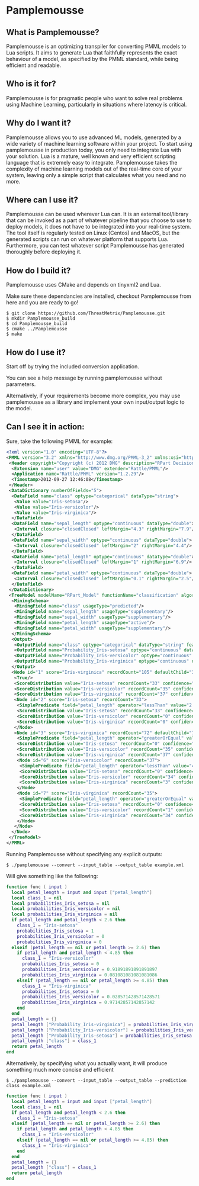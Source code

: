 # Pamplemousse
## What is Pamplemousse?
Pamplemousse is an optimizing transpiler for converting PMML models to Lua scripts.
It aims to generate Lua that faithfully represents the exact behaviour of a model, as specified by the PMML standard, while being efficient and readable.

## Who is it for?
Pamplemousse is for pragmatic people who want to solve real problems using Machine Learning, particularly in situations where latency is critical.

## Why do I want it?
Pamplemousse allows you to use advanced ML models, generated by a wide variety of machine learning software within your project.
To start using pamplemousse in production today, you only need to integrate Lua with your solution. Lua is a mature, well known and very efficient scripting language that is extremely easy to integrate.
Pamplemousse takes the complexity of machine learning models out of the real-time core of your system, leaving only a simple script that calculates what you need and no more.

## Where can I use it?
Pamplemousse can be used wherever Lua can. It is an external tool/library that can be invoked as a part of whatever pipeline that you choose to use to deploy models, it does not have to be integrated into your real-time system. The tool itself is regularly tested on Linux (Centos) and MacOS, but the generated scripts can run on whatever platform that supports Lua. Furthermore, you can test whatever script Pamplemousse has generated thoroughly before deploying it.

## How do I build it?
Pamplemousse uses CMake and depends on tinyxml2 and Lua.

Make sure these dependancies are installed, checkout Pamplemousse from here and you are ready to go!
```
$ git clone https://github.com/ThreatMetrix/Pamplemousse.git
$ mkdir Pamplemousse_build
$ cd Pamplemousse_build
$ cmake ../Pamplemousse
$ make
```

## How do I use it?
Start off by trying the included conversion application.

You can see a help message by running pamplemousse without parameters.

Alternatively, if your requirements become more complex, you may use pamplemousse as a library and implement your own input/output logic to the model.

## Can I see it in action:
Sure, take the following PMML for example:
```xml
<?xml version="1.0" encoding="UTF-8"?>
<PMML version="3.2" xmlns="http://www.dmg.org/PMML-3_2" xmlns:xsi="http://www.w3.org/2001/XMLSchema-instance" xsi:schemaLocation="http://www.dmg.org/PMML-3_2 http://www.dmg.org/v3-2/pmml-3-2.xsd">
 <Header copyright="Copyright (c) 2012 DMG" description="RPart Decision Tree Model">
  <Extension name="user" value="DMG" extender="Rattle/PMML"/>
  <Application name="Rattle/PMML" version="1.2.29"/>
  <Timestamp>2012-09-27 12:46:08</Timestamp>
 </Header>
 <DataDictionary numberOfFields="5">
  <DataField name="class" optype="categorical" dataType="string">
   <Value value="Iris-setosa"/>
   <Value value="Iris-versicolor"/>
   <Value value="Iris-virginica"/>
  </DataField>
  <DataField name="sepal_length" optype="continuous" dataType="double">
   <Interval closure="closedClosed" leftMargin="4.3" rightMargin="7.9"/>
  </DataField>
  <DataField name="sepal_width" optype="continuous" dataType="double">
   <Interval closure="closedClosed" leftMargin="2" rightMargin="4.4"/>
  </DataField>
  <DataField name="petal_length" optype="continuous" dataType="double">
   <Interval closure="closedClosed" leftMargin="1" rightMargin="6.9"/>
  </DataField>
  <DataField name="petal_width" optype="continuous" dataType="double">
   <Interval closure="closedClosed" leftMargin="0.1" rightMargin="2.5"/>
  </DataField>
 </DataDictionary>
 <TreeModel modelName="RPart_Model" functionName="classification" algorithmName="rpart" splitCharacteristic="binarySplit" missingValueStrategy="defaultChild">
  <MiningSchema>
   <MiningField name="class" usageType="predicted"/>
   <MiningField name="sepal_length" usageType="supplementary"/>
   <MiningField name="sepal_width" usageType="supplementary"/>
   <MiningField name="petal_length" usageType="active"/>
   <MiningField name="petal_width" usageType="supplementary"/>
  </MiningSchema>
  <Output>
   <OutputField name="class" optype="categorical" dataType="string" feature="predictedValue"/>
   <OutputField name="Probability_Iris-setosa" optype="continuous" dataType="double" feature="probability" value="Iris-setosa"/>
   <OutputField name="Probability_Iris-versicolor" optype="continuous" dataType="double" feature="probability" value="Iris-versicolor"/>
   <OutputField name="Probability_Iris-virginica" optype="continuous" dataType="double" feature="probability" value="Iris-virginica"/>
  </Output>
  <Node id="1" score="Iris-virginica" recordCount="105" defaultChild="3">
   <True/>
   <ScoreDistribution value="Iris-setosa" recordCount="33" confidence="0.314285714285714"/>
   <ScoreDistribution value="Iris-versicolor" recordCount="35" confidence="0.333333333333333"/>
   <ScoreDistribution value="Iris-virginica" recordCount="37" confidence="0.352380952380952"/>
   <Node id="2" score="Iris-setosa" recordCount="33">
    <SimplePredicate field="petal_length" operator="lessThan" value="2.6"/>
    <ScoreDistribution value="Iris-setosa" recordCount="33" confidence="1"/>
    <ScoreDistribution value="Iris-versicolor" recordCount="0" confidence="0"/>
    <ScoreDistribution value="Iris-virginica" recordCount="0" confidence="0"/>
   </Node>
   <Node id="3" score="Iris-virginica" recordCount="72" defaultChild="7">
    <SimplePredicate field="petal_length" operator="greaterOrEqual" value="2.6"/>
    <ScoreDistribution value="Iris-setosa" recordCount="0" confidence="0"/>
    <ScoreDistribution value="Iris-versicolor" recordCount="35" confidence="0.486111111111111"/>
    <ScoreDistribution value="Iris-virginica" recordCount="37" confidence="0.513888888888889"/>
    <Node id="6" score="Iris-versicolor" recordCount="37">
     <SimplePredicate field="petal_length" operator="lessThan" value="4.85"/>
     <ScoreDistribution value="Iris-setosa" recordCount="0" confidence="0"/>
     <ScoreDistribution value="Iris-versicolor" recordCount="34" confidence="0.918918918918919"/>
     <ScoreDistribution value="Iris-virginica" recordCount="3" confidence="0.0810810810810811"/>
    </Node>
    <Node id="7" score="Iris-virginica" recordCount="35">
     <SimplePredicate field="petal_length" operator="greaterOrEqual" value="4.85"/>
     <ScoreDistribution value="Iris-setosa" recordCount="0" confidence="0"/>
     <ScoreDistribution value="Iris-versicolor" recordCount="1" confidence="0.0285714285714286"/>
     <ScoreDistribution value="Iris-virginica" recordCount="34" confidence="0.971428571428571"/>
    </Node>
   </Node>
  </Node>
 </TreeModel>
</PMML>
```

Running Pamplemousse without specifying any explicit outputs:
```
$ ./pamplemousse --convert --input_table --output_table example.xml
```

Will give something like the following:
```lua
function func ( input )
  local petal_length = input and input ["petal_length"]
  local class_1 = nil
  local probabilities_Iris_setosa = nil
  local probabilities_Iris_versicolor = nil
  local probabilities_Iris_virginica = nil
  if petal_length and petal_length < 2.6 then
    class_1 = "Iris-setosa"
    probabilities_Iris_setosa = 1
    probabilities_Iris_versicolor = 0
    probabilities_Iris_virginica = 0
  elseif (petal_length == nil or petal_length >= 2.6) then
    if petal_length and petal_length < 4.85 then
      class_1 = "Iris-versicolor"
      probabilities_Iris_setosa = 0
      probabilities_Iris_versicolor = 0.91891891891891897
      probabilities_Iris_virginica = 0.081081081081081086
    elseif (petal_length == nil or petal_length >= 4.85) then
      class_1 = "Iris-virginica"
      probabilities_Iris_setosa = 0
      probabilities_Iris_versicolor = 0.028571428571428571
      probabilities_Iris_virginica = 0.97142857142857142
    end
  end
  petal_length = {}
  petal_length ["Probability_Iris-virginica"] = probabilities_Iris_virginica or 0
  petal_length ["Probability_Iris-versicolor"] = probabilities_Iris_versicolor or 0
  petal_length ["Probability_Iris-setosa"] = probabilities_Iris_setosa or 0
  petal_length ["class"] = class_1
  return petal_length
end
```

Alternatively, by specifying what you actually want, it will produce something much more concise and efficient
```
$ ./pamplemousse --convert --input_table --output_table --prediction class example.xml
```

```lua
function func ( input )
  local petal_length = input and input ["petal_length"]
  local class_1 = nil
  if petal_length and petal_length < 2.6 then
    class_1 = "Iris-setosa"
  elseif (petal_length == nil or petal_length >= 2.6) then
    if petal_length and petal_length < 4.85 then
      class_1 = "Iris-versicolor"
    elseif (petal_length == nil or petal_length >= 4.85) then
      class_1 = "Iris-virginica"
    end
  end
  petal_length = {}
  petal_length ["class"] = class_1
  return petal_length
end
```
